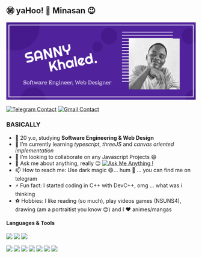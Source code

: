 ## ㊙️ yaHoo! 👋  Minasan 😉

![Cover](za.png)

[![Telegram Contact](https://img.shields.io/badge/Telegram-%230088CC.svg?style=for-the-badge&logo=telegram&logoColor=white)](https://t.me/khaled_sama) [![Gmail Contact](https://img.shields.io/badge/Gmail-%23BB001B.svg?style=for-the-badge&logo=gmail&logoColor=white)](mailto:khaledsannyaml@gmail.com)

### BASICALLY

- 🥸 20 y.o, studying **Software Engineering & Web Design**
- 🌱 I’m currently learning _typescript_, _threeJS_ and _canvas oriented implementation_
- 👯 I’m looking to collaborate on any Javascript Projects 😄
- 💬 Ask me about anything, really 😉 [![Ask Me Anything !](https://img.shields.io/badge/Ask%20me-anything-1abc9c.svg)](https://GitHub.com/Naereen/ama)
- 📫 How to reach me: Use dark magic 😄... hum 🥸 ... you can find me on telegram 
- ⚡ Fun fact: I started coding in C++ with DevC++, omg  ... what was i thinking 
- ⚽ Hobbies: I like reading (so much), play videos games (NSUNS4), drawing (am a portraitist you know 😊) and I ❤️ animes/mangas

#### Languages & Tools

![](https://img.shields.io/badge/Linux-%23eab30f.svg?style=for-the-badge&logo=linux&logoColor=black) ![](https://img.shields.io/badge/Git-%23e54a2f.svg?style=for-the-badge&logo=git&logoColor=white) ![](https://img.shields.io/badge/Github-%231a1d21.svg?style=for-the-badge&logo=github&logoColor=white)

![](https://img.shields.io/badge/-ReactJs-61DAFB?logo=react&logoColor=white&style=for-the-badge) ![](https://img.shields.io/badge/-NodeJs-124F11?logo=node&logoColor=white&style=for-the-badge)
![](https://img.shields.io/badge/Vue-%23314559.svg?style=for-the-badge&logo=vue.js) ![](https://img.shields.io/badge/Php-%237175aa.svg?style=for-the-badge&logo=php&logoColor=white) ![](https://img.shields.io/badge/HTML-%23d84924.svg?style=for-the-badge&logo=html5&logoColor=white) ![](https://img.shields.io/badge/-CSS-369A82?logo=node&logoColor=white&style=for-the-badge) ![](https://img.shields.io/badge/Scss-%23c45f92.svg?style=for-the-badge&logo=sass&logoColor=white)
